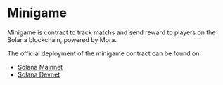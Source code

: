 # Minigame

Minigame is contract to track matchs and send reward to players on the Solana blockchain, powered by Mora.

The official deployment of the minigame contract can be found on:
- [Solana Mainnet](https://solscan.io/account/5d5KPyxuuRQ3DApdxWSCGTgPxb4XBxbwkHpZZCBtzwgU)
- [Solana Devnet](https://solscan.io/account/5d5KPyxuuRQ3DApdxWSCGTgPxb4XBxbwkHpZZCBtzwgU?cluster=devnet)

